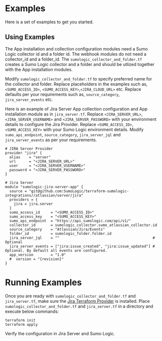# Examples

Here is a set of examples to get you started.

## Using Examples

The App installation and collection configuration modules need a Sumo Logic collector id and a folder id. The webhook modules do not need a collector_id and a folder_id.
The `sumologic_collector_and_folder.tf` creates a Sumo Logic collector and a folder and should be utlized together with the App installation modules.

Modify `sumologic_collector_and_folder.tf` to specify preferred name for the collector and folder.
Replace placeholders in the examples such as, `<SUMO_ACCESS_ID>`, `<SUMO_ACCESS_KEY>`,`<JIRA_CLOUD_URL>` etc.
Replace defaults per your requirements such as, `source_category`, `jira_server_events` etc.

Here is an example of Jira Server App collection configuration and App installation module as in `jira_server.tf`. Replace `<JIRA_SERVER_URL>`, `<JIRA_SERVER_USERNAME>` and `<JIRA_SERVER_PASSWORD>` with your environment details to configure the Jira Provider. Replace `<SUMO_ACCESS_ID>`, `<SUMO_ACCESS_KEY>` with your Sumo Logic environment details. Modify `sumo_api_endpoint`, `source_category`, `jira_server_jql` and `jira_server_events` as per your requirements.

```shell
# JIRA Server Provider
provider "jira" {
  alias    = "server"
  url      = "<JIRA_SERVER_URL>"
  user     = "<JIRA_SERVER_USERNAME>"
  password = "<JIRA_SERVER_PASSWORD>"
}

# Jira Server
module "sumologic-jira-server-app" {
  source = "git@github.com:SumoLogic/terraform-sumologic-integrations//atlassian/server/jira"
  providers = {
    jira = jira.server
  }
  sumo_access_id     = "<SUMO_ACCESS_ID>"
  sumo_access_key    = "<SUMO_ACCESS_KEY>"
  sumo_api_endpoint  = "https://api.sumologic.com/api/v1/"
  collector_id       = sumologic_collector.sumo_atlassian_collector.id
  source_category    = "Atlassian/Jira/Events"
  folder_id          = sumologic_folder.folder.id
  jira_server_jql    = ""                                           # Optional
  jira_server_events = ["jira:issue_created", "jira:issue_updated"] # Optional. By default all events are configured.
  app_version        = "1.0"
  #  version = "{revision}"
}
```

# Running Examples

Once you are ready with `sumologic_collector_and_folder.tf` and `jira_server.tf`, make sure the [Jira Terraform Provider](https://github.com/fourplusone/terraform-provider-jira) is installed. Place `sumologic_collector_and_folder.tf` and `jira_server.tf` in a directory and execute below commands:

```shell
terraform init
terraform apply
```

Verify the configuration in Jira Server and Sumo Logic.